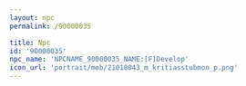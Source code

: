 ```yaml
---
layout: npc
permalink: /90000035

title: Npc
id: '90000035'
npc_name: 'NPCNAME_90000035_NAME:[F]Develop'
icon_url: 'portrait/mob/21010043_m_kritiasstubmon_p.png'
---
```

